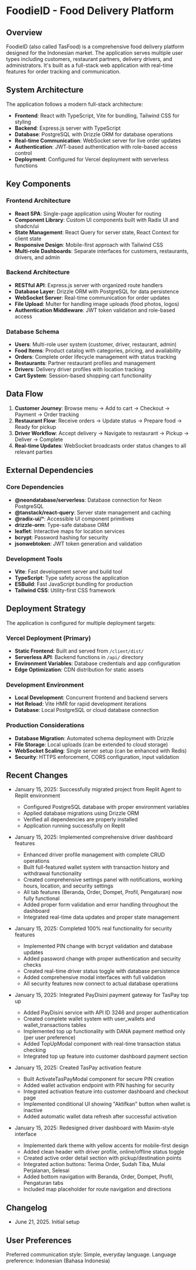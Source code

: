 # FoodieID - Food Delivery Platform

## Overview

FoodieID (also called TasFood) is a comprehensive food delivery platform designed for the Indonesian market. The application serves multiple user types including customers, restaurant partners, delivery drivers, and administrators. It's built as a full-stack web application with real-time features for order tracking and communication.

## System Architecture

The application follows a modern full-stack architecture:

- **Frontend**: React with TypeScript, Vite for bundling, Tailwind CSS for styling
- **Backend**: Express.js server with TypeScript
- **Database**: PostgreSQL with Drizzle ORM for database operations
- **Real-time Communication**: WebSocket server for live order updates
- **Authentication**: JWT-based authentication with role-based access control
- **Deployment**: Configured for Vercel deployment with serverless functions

## Key Components

### Frontend Architecture
- **React SPA**: Single-page application using Wouter for routing
- **Component Library**: Custom UI components built with Radix UI and shadcn/ui
- **State Management**: React Query for server state, React Context for client state
- **Responsive Design**: Mobile-first approach with Tailwind CSS
- **Multi-role Dashboards**: Separate interfaces for customers, restaurants, drivers, and admin

### Backend Architecture
- **RESTful API**: Express.js server with organized route handlers
- **Database Layer**: Drizzle ORM with PostgreSQL for data persistence
- **WebSocket Server**: Real-time communication for order updates
- **File Upload**: Multer for handling image uploads (food photos, logos)
- **Authentication Middleware**: JWT token validation and role-based access

### Database Schema
- **Users**: Multi-role user system (customer, driver, restaurant, admin)
- **Food Items**: Product catalog with categories, pricing, and availability
- **Orders**: Complete order lifecycle management with status tracking
- **Restaurants**: Partner restaurant profiles and management
- **Drivers**: Delivery driver profiles with location tracking
- **Cart System**: Session-based shopping cart functionality

## Data Flow

1. **Customer Journey**: Browse menu → Add to cart → Checkout → Payment → Order tracking
2. **Restaurant Flow**: Receive orders → Update status → Prepare food → Ready for pickup
3. **Driver Workflow**: Accept delivery → Navigate to restaurant → Pickup → Deliver → Complete
4. **Real-time Updates**: WebSocket broadcasts order status changes to all relevant parties

## External Dependencies

### Core Dependencies
- **@neondatabase/serverless**: Database connection for Neon PostgreSQL
- **@tanstack/react-query**: Server state management and caching
- **@radix-ui/***: Accessible UI component primitives
- **drizzle-orm**: Type-safe database ORM
- **leaflet**: Interactive maps for location services
- **bcrypt**: Password hashing for security
- **jsonwebtoken**: JWT token generation and validation

### Development Tools
- **Vite**: Fast development server and build tool
- **TypeScript**: Type safety across the application
- **ESBuild**: Fast JavaScript bundling for production
- **Tailwind CSS**: Utility-first CSS framework

## Deployment Strategy

The application is configured for multiple deployment targets:

### Vercel Deployment (Primary)
- **Static Frontend**: Built and served from `/client/dist/`
- **Serverless API**: Backend functions in `/api/` directory
- **Environment Variables**: Database credentials and app configuration
- **Edge Optimization**: CDN distribution for static assets

### Development Environment
- **Local Development**: Concurrent frontend and backend servers
- **Hot Reload**: Vite HMR for rapid development iterations
- **Database**: Local PostgreSQL or cloud database connection

### Production Considerations
- **Database Migration**: Automated schema deployment with Drizzle
- **File Storage**: Local uploads (can be extended to cloud storage)
- **WebSocket Scaling**: Single server setup (can be enhanced with Redis)
- **Security**: HTTPS enforcement, CORS configuration, input validation

## Recent Changes

- January 15, 2025: Successfully migrated project from Replit Agent to Replit environment
  - Configured PostgreSQL database with proper environment variables
  - Applied database migrations using Drizzle ORM
  - Verified all dependencies are properly installed
  - Application running successfully on Replit

- January 15, 2025: Implemented comprehensive driver dashboard features
  - Enhanced driver profile management with complete CRUD operations
  - Built full-featured wallet system with transaction history and withdrawal functionality
  - Created comprehensive settings panel with notifications, working hours, location, and security settings
  - All tab features (Beranda, Order, Dompet, Profil, Pengaturan) now fully functional
  - Added proper form validation and error handling throughout the dashboard
  - Integrated real-time data updates and proper state management

- January 15, 2025: Completed 100% real functionality for security features
  - Implemented PIN change with bcrypt validation and database updates
  - Added password change with proper authentication and security checks
  - Created real-time driver status toggle with database persistence
  - Added comprehensive modal interfaces with full validation
  - All security features now connect to actual database operations

- January 15, 2025: Integrated PayDisini payment gateway for TasPay top up
  - Added PayDisini service with API ID 3246 and proper authentication
  - Created complete wallet system with user_wallets and wallet_transactions tables
  - Implemented top up functionality with DANA payment method only (per user preference)
  - Added TopUpModal component with real-time transaction status checking
  - Integrated top up feature into customer dashboard payment section

- January 15, 2025: Created TasPay activation feature
  - Built ActivateTasPayModal component for secure PIN creation
  - Added wallet activation endpoint with PIN hashing for security
  - Integrated activation feature into customer dashboard and checkout page
  - Implemented conditional UI showing "Aktifkan" button when wallet is inactive
  - Added automatic wallet data refresh after successful activation

- January 15, 2025: Redesigned driver dashboard with Maxim-style interface
  - Implemented dark theme with yellow accents for mobile-first design
  - Added clean header with driver profile, online/offline status toggle
  - Created active order detail section with pickup/destination points
  - Integrated action buttons: Terima Order, Sudah Tiba, Mulai Perjalanan, Selesai
  - Added bottom navigation with Beranda, Order, Dompet, Profil, Pengaturan tabs
  - Included map placeholder for route navigation and directions

## Changelog

- June 21, 2025. Initial setup

## User Preferences

Preferred communication style: Simple, everyday language.
Language preference: Indonesian (Bahasa Indonesia)